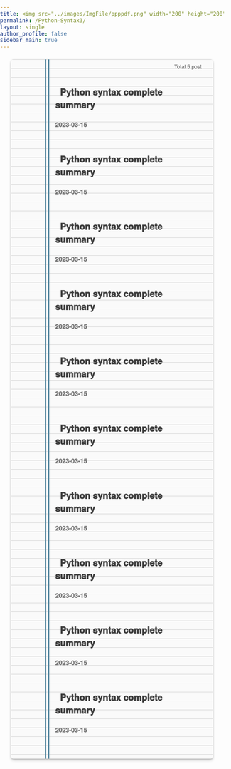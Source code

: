 ```yaml
---
title: <img src="../images/ImgFile/ppppdf.png" width="200" height="200" referrerpolicy="no-referrer" alt="s1">
permalink: /Python-Syntax3/
layout: single
author_profile: false
sidebar_main: true
---
```





<head>
    <meta charset="UTF-8">
    <meta name="viewport" content="width=device-width, initial-scale=1.0">
    <link rel="stylesheet" href="https://cdnjs.cloudflare.com/ajax/libs/font-awesome/6.1.0/css/all.min.css">
<style>
        * {
            box-sizing: border-box;
        }
        body {
            font-family: 'San Francisco', 'Helvetica Neue', Helvetica, Arial, sans-serif;
            margin: 0;
            padding: 0;
        }
            .page-divider {
        position: relative;
        width: 100%;
        height: 20px;
        background-color: #FFFDE7;
        z-index: 999;
        }
        /* Add image to the divider */
        .list__item {
            position: relative;
            background-color: #FAFAFA;
            border: none;
            border-radius: 5px;
            padding: 20px;
            margin: 20px auto;
            width: 90%;
            max-width: 800px;
            box-shadow: 0 2px 4px rgba(0, 0, 0, 0.18), 0 4px 6px rgba(0, 0, 0, 0.15);
            transition: all 0.3s cubic-bezier(0.25, 0.8, 0.25, 1);
            z-index: 10;
            background-image: linear-gradient(to bottom, #D6D6D6 1px, transparent 1px);
            background-size: 100% 20px;
        }
        .list__item:before {
            content: '';
            position: absolute;
            left: 76px;
            top: 0;
            bottom: 0;
            width: 3px;
            width: 3px;
            background-color:#5B8BA2;
            z-index: -1;
        }
        .list__item:after {
            content: '';
            position: absolute;
            left: 83px;
            top: 0;
            bottom: 0;
            width: 3px;
            background-color: #5B8BA2;
            z-index: -1;
        }
        .list__item:hover {
            box-shadow: 0 4px 8px rgba(0, 0, 0, 0.25), 0 6px 10px rgba(0, 0, 0, 0.22);
        }
        .list__item h2 {
            font-size: 24px;
            margin-bottom: 10px;
            margin-top: 0px;
            color: #333;
            display: inline-block;
        }
        .posts-count {
            display: inline-block;
            /* border: 1px solid #515151; */
            color: #515151;
            font-size: 20px;
            padding: 2px 5px;
        }
        .archive__container {
            max-height: none;
            overflow: hidden;
            transition: max-height 0.3s ease-out;
            overflow: auto;
        }
        .list__item.open .archive__container {
            max-height: none;
            transition: max-height 0.5s ease-in;
        }
        .archive__item {
            padding: 0;
            margin-bottom: 5px;
            clear: both;
            opacity: 1;
            max-height: none;
            overflow: hidden;
            transition: opacity 0.3s ease-out, max-height 0.3s ease-out;
        }
        .archive__item-title {
            font-size: 20px;
            font-weight: 1000;
            margin-bottom: 0;
            padding: 0;
            color: #333;
        }
        .archive__item-title a {
            display: inline;
            color: #3d3d3d;
            text-decoration: none;
            padding: 0;
            margin: 0;
        }
        .archive__item-title a:hover {
            text-decoration: underline;
        }
        .page__meta-date {
            font-size: 14px;
            z-index: 10;
        }
        .page__meta-date {
            font-size: 14px;
            color: #777;
            z-index: 10;
        }
        .subcategory {
            font-size: 22px;
            font-weight: 600;
            margin-bottom: 5px;
            padding: 10px 0;
            color: #333;
            cursor: pointer;
        }
        .subcategory:hover {
            text-decoration: underline;
        }
        .archive__item-wrapper {
            padding: 10px 0;
        }
        .subcategory-text {
            font-size: 12px;
            color: #e6c129;
            margin-left: 3px;
        }
        .subcategory-container {
            display: none;
        }
        .subcategory-container.open {
            display: block;
        }
        .subcategory-text {
            font-size: 12px;
            color: #e6c129;
            margin-left: 3px;
        }
        .apple-style {
            font-family: -apple-system, BlinkMacSystemFont, 'San Francisco', 'Helvetica Neue', Helvetica, Arial, sans-serif;
            font-size: 20px;
            font-weight: 600;
            color: #333;
            letter-spacing: -0.02em;
            text-decoration: none;
            transition: color 0.2s ease-in-out;
            padding: 3px 8px;
            border-radius: 5px;
            background-color: rgba(0, 0, 0, 0.05);
        }
        .apple-style:hover {
            color: #ff5952;
            background-color: rgba(0, 0, 0, 0.1);
        }
        .apple-style .fab {
            font-size: 20px;
            margin-right: 5px;
            vertical-align: middle;
        }
    </style>
</head>

<body>

<div class="list__item">
    <span class="posts-count" style="font-size:12px; font-weight: 500; margin-top: -15px; float: right;">📂 Total 5 post</span>
    <div class="archive__container">
        <div class="archive__item-wrapper">
                <article style="margin-left: 79px" class="archive__item" itemscope="" itemtype="https://schema.org/CreativeWork" data-category="subcategory1">
                    <h3 class="archive__item-title no_toc" itemprop="headline">
                        <a href="https://github.com/99jamsil/StudyArchive/blob/main/Python/Python%20Syntax.md"> 📄 Python syntax complete summary</a>
                                        <p class="page__meta">
                        <span class="page__meta-date">
                            <i class="far fa-calendar-alt" aria-hidden="true"></i>
                            <time datetime="2023-03-15T00:00:00+09:00">2023-03-15</time>
                        </span>
                    </p>
                    </h3>
                </article>
                <article style="margin-left: 79px" class="archive__item" itemscope="" itemtype="https://schema.org/CreativeWork" data-category="subcategory1">
                    <h3 class="archive__item-title no_toc" itemprop="headline">
                        <a href="https://github.com/99jamsil/StudyArchive/blob/main/Python/Python%20Syntax.md"> 📄 Python syntax complete summary</a>
                                        <p class="page__meta">
                        <span class="page__meta-date">
                            <i class="far fa-calendar-alt" aria-hidden="true"></i>
                            <time datetime="2023-03-15T00:00:00+09:00">2023-03-15</time>
                        </span>
                    </p>
                    </h3>
                </article>
                <article style="margin-left: 79px" class="archive__item" itemscope="" itemtype="https://schema.org/CreativeWork" data-category="subcategory1">
                    <h3 class="archive__item-title no_toc" itemprop="headline">
                        <a href="https://github.com/99jamsil/StudyArchive/blob/main/Python/Python%20Syntax.md"> 📄 Python syntax complete summary</a>
                                        <p class="page__meta">
                        <span class="page__meta-date">
                            <i class="far fa-calendar-alt" aria-hidden="true"></i>
                            <time datetime="2023-03-15T00:00:00+09:00">2023-03-15</time>
                        </span>
                    </p>
                    </h3>
                </article>
                <article style="margin-left: 79px" class="archive__item" itemscope="" itemtype="https://schema.org/CreativeWork" data-category="subcategory1">
                    <h3 class="archive__item-title no_toc" itemprop="headline">
                        <a href="https://github.com/99jamsil/StudyArchive/blob/main/Python/Python%20Syntax.md"> 📄 Python syntax complete summary</a>
                                        <p class="page__meta">
                        <span class="page__meta-date">
                            <i class="far fa-calendar-alt" aria-hidden="true"></i>
                            <time datetime="2023-03-15T00:00:00+09:00">2023-03-15</time>
                        </span>
                    </p>
                    </h3>
                </article>
                <article style="margin-left: 79px" class="archive__item" itemscope="" itemtype="https://schema.org/CreativeWork" data-category="subcategory1">
                    <h3 class="archive__item-title no_toc" itemprop="headline">
                        <a href="https://github.com/99jamsil/StudyArchive/blob/main/Python/Python%20Syntax.md"> 📄 Python syntax complete summary</a>
                                        <p class="page__meta">
                        <span class="page__meta-date">
                            <i class="far fa-calendar-alt" aria-hidden="true"></i>
                            <time datetime="2023-03-15T00:00:00+09:00">2023-03-15</time>
                        </span>
                    </p>
                    </h3>
                </article>
                <article style="margin-left: 79px" class="archive__item" itemscope="" itemtype="https://schema.org/CreativeWork" data-category="subcategory1">
                    <h3 class="archive__item-title no_toc" itemprop="headline">
                        <a href="https://github.com/99jamsil/StudyArchive/blob/main/Python/Python%20Syntax.md"> 📄 Python syntax complete summary</a>
                                        <p class="page__meta">
                        <span class="page__meta-date">
                            <i class="far fa-calendar-alt" aria-hidden="true"></i>
                            <time datetime="2023-03-15T00:00:00+09:00">2023-03-15</time>
                        </span>
                    </p>
                    </h3>
                </article>
                <article style="margin-left: 79px" class="archive__item" itemscope="" itemtype="https://schema.org/CreativeWork" data-category="subcategory1">
                    <h3 class="archive__item-title no_toc" itemprop="headline">
                        <a href="https://github.com/99jamsil/StudyArchive/blob/main/Python/Python%20Syntax.md"> 📄 Python syntax complete summary</a>
                                        <p class="page__meta">
                        <span class="page__meta-date">
                            <i class="far fa-calendar-alt" aria-hidden="true"></i>
                            <time datetime="2023-03-15T00:00:00+09:00">2023-03-15</time>
                        </span>
                    </p>
                    </h3>
                </article>
                <article style="margin-left: 79px" class="archive__item" itemscope="" itemtype="https://schema.org/CreativeWork" data-category="subcategory1">
                    <h3 class="archive__item-title no_toc" itemprop="headline">
                        <a href="https://github.com/99jamsil/StudyArchive/blob/main/Python/Python%20Syntax.md"> 📄 Python syntax complete summary</a>
                                        <p class="page__meta">
                        <span class="page__meta-date">
                            <i class="far fa-calendar-alt" aria-hidden="true"></i>
                            <time datetime="2023-03-15T00:00:00+09:00">2023-03-15</time>
                        </span>
                    </p>
                    </h3>
                </article>
                <article style="margin-left: 79px" class="archive__item" itemscope="" itemtype="https://schema.org/CreativeWork" data-category="subcategory1">
                    <h3 class="archive__item-title no_toc" itemprop="headline">
                        <a href="https://github.com/99jamsil/StudyArchive/blob/main/Python/Python%20Syntax.md"> 📄 Python syntax complete summary</a>
                                        <p class="page__meta">
                        <span class="page__meta-date">
                            <i class="far fa-calendar-alt" aria-hidden="true"></i>
                            <time datetime="2023-03-15T00:00:00+09:00">2023-03-15</time>
                        </span>
                    </p>
                    </h3>
                </article>
                <article style="margin-left: 79px" class="archive__item" itemscope="" itemtype="https://schema.org/CreativeWork" data-category="subcategory1">
                    <h3 class="archive__item-title no_toc" itemprop="headline">
                        <a href="https://github.com/99jamsil/StudyArchive/blob/main/Python/Python%20Syntax.md"> 📄 Python syntax complete summary</a>
                                        <p class="page__meta">
                        <span class="page__meta-date">
                            <i class="far fa-calendar-alt" aria-hidden="true"></i>
                            <time datetime="2023-03-15T00:00:00+09:00">2023-03-15</time>
                        </span>
                    </p>
                    </h3>
                </article>
         </div>
    </div>
 </div> 










<script>
    const listItems = document.querySelectorAll('.list__item');
    listItems.forEach(function (listItem) {
        const toggleButton = listItem.querySelector('.toggle');
        toggleButton.addEventListener('click', function () {
            listItem.classList.toggle('open');

            if (!listItem.classList.contains('open')) {
                const openSubcategoryContainers = listItem.querySelectorAll('.subcategory-container.open');
                openSubcategoryContainers.forEach(function (subcategoryContainer) {
                    subcategoryContainer.classList.remove('open');
                });
            }
        });
    });

    const archiveItems = document.querySelectorAll('.archive__item');
    archiveItems.forEach(function (archiveItem) {
        archiveItem.style.transition = 'opacity 0.5s ease-out, max-height 0.5s ease-out';
        archiveItem.style.maxHeight = '0';
        archiveItem.style.opacity = '0';
    });

    const toggleButtons = document.querySelectorAll('.toggle');
    toggleButtons.forEach(function (toggleButton) {
        toggleButton.addEventListener('click', function () {
            const archiveContainer = toggleButton.parentElement.querySelector('.archive__container');
            const archiveItems = archiveContainer.querySelectorAll('.archive__item');

            archiveItems.forEach(function (archiveItem) {
                if (archiveItem.style.maxHeight === '0px' || archiveItem.style.maxHeight === '') {
                    archiveItem.style.transition = 'opacity 0.5s ease-in, max-height 0.5s ease-in';
                    archiveItem.style.maxHeight = '500px';
                    archiveItem.style.opacity = '1';
                } else {
                    archiveItem.style.transition = 'opacity 0.5s ease-out, max-height 0.5s ease-out';
                    archiveItem.style.maxHeight = '0';
                    archiveItem.style.opacity = '0';
                }
            });
        });
    });

    const subcategories = document.querySelectorAll('.subcategory');
    subcategories.forEach(function (subcategory) {
        subcategory.addEventListener('click', function () {
            const subcategoryContainer = subcategory.nextElementSibling;
            subcategoryContainer.classList.toggle('open');
        });
    });
</script>
